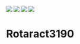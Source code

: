 ![](https://img.shields.io/github/last-commit/Rotaract3190/Rotaract3190.svg) [![](https://img.shields.io/website-up-down-green-red/https/rotaract3190.org.svg?label=my-website)](https://rotaract3190.org) ![](https://img.shields.io/github/issues-pr-closed/Rotaract3190/Rotaract3190.svg) ![](https://img.shields.io/github/license/Rotaract3190/Rotaract3190.svg)



# Rotaract3190
